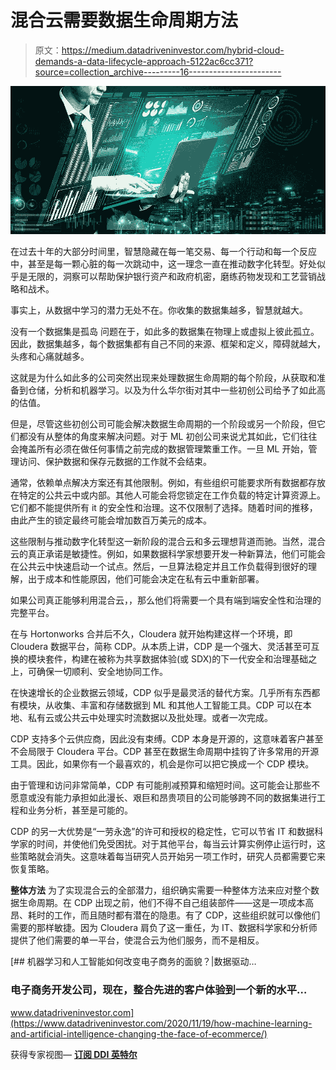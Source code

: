 # 混合云需要数据生命周期方法

> 原文：<https://medium.datadriveninvestor.com/hybrid-cloud-demands-a-data-lifecycle-approach-5122ac6cc371?source=collection_archive---------16----------------------->

![](img/9a5c822b462c9c811899ebbf7313faa6.png)

在过去十年的大部分时间里，智慧隐藏在每一笔交易、每一个行动和每一个反应中，甚至是每一颗心脏的每一次跳动中，这一理念一直在推动数字化转型。好处似乎是无限的，洞察可以帮助保护银行资产和政府机密，磨练药物发现和工艺营销战略和战术。

事实上，从数据中学习的潜力无处不在。你收集的数据集越多，智慧就越大。

没有一个数据集是孤岛
问题在于，如此多的数据集在物理上或虚拟上彼此孤立。因此，数据集越多，每个数据集都有自己不同的来源、框架和定义，障碍就越大，头疼和心痛就越多。

这就是为什么如此多的公司突然出现来处理数据生命周期的每个阶段，从获取和准备到仓储，分析和机器学习。以及为什么华尔街对其中一些初创公司给予了如此高的估值。

但是，尽管这些初创公司可能会解决数据生命周期的一个阶段或另一个阶段，但它们都没有从整体的角度来解决问题。对于 ML 初创公司来说尤其如此，它们往往会掩盖所有必须在做任何事情之前完成的数据管理繁重工作。一旦 ML 开始，管理访问、保护数据和保存元数据的工作就不会结束。

通常，依赖单点解决方案还有其他限制。例如，有些组织可能要求所有数据都存放在特定的公共云中或内部。其他人可能会将您锁定在工作负载的特定计算资源上。它们都不能提供所有 it 的安全性和治理。这不仅限制了选择。随着时间的推移，由此产生的锁定最终可能会增加数百万美元的成本。

这些限制与推动数字化转型这一新阶段的混合云和多云理想背道而驰。当然，混合云的真正承诺是敏捷性。例如，如果数据科学家想要开发一种新算法，他们可能会在公共云中快速启动一个试点。然后，一旦算法稳定并且工作负载得到很好的理解，出于成本和性能原因，他们可能会决定在私有云中重新部署。

如果公司真正能够利用混合云，，那么他们将需要一个具有端到端安全性和治理的完整平台。

在与 Hortonworks 合并后不久，Cloudera 就开始构建这样一个环境，即 Cloudera 数据平台，简称 CDP。从本质上讲，CDP 是一个强大、灵活甚至可互换的模块套件，构建在被称为共享数据体验(或 SDX)的下一代安全和治理基础之上，可确保一切顺利、安全地协同工作。

在快速增长的企业数据云领域，CDP 似乎是最灵活的替代方案。几乎所有东西都有模块，从收集、丰富和存储数据到 ML 和其他人工智能工具。CDP 可以在本地、私有云或公共云中处理实时流数据以及批处理。或者一次完成。

CDP 支持多个云供应商，因此没有束缚。CDP 本身是开源的，这意味着客户甚至不会局限于 Cloudera 平台。CDP 甚至在数据生命周期中挂钩了许多常用的开源工具。因此，如果你有一个最喜欢的，机会是你可以把它换成一个 CDP 模块。

由于管理和访问非常简单，CDP 有可能削减预算和缩短时间。这可能会让那些不愿意或没有能力承担如此漫长、艰巨和昂贵项目的公司能够跨不同的数据集进行工程和业务分析，甚至是可能的。

CDP 的另一大优势是“一劳永逸”的许可和授权的稳定性，它可以节省 IT 和数据科学家的时间，并使他们免受困扰。对于其他平台，每当云计算实例停止运行时，这些策略就会消失。这意味着每当研究人员开始另一项工作时，研究人员都需要它来恢复策略。

**整体方法** 为了实现混合云的全部潜力，组织确实需要一种整体方法来应对整个数据生命周期。在 CDP 出现之前，他们不得不自己组装部件——这是一项成本高昂、耗时的工作，而且随时都有潜在的隐患。有了 CDP，这些组织就可以像他们需要的那样敏捷。因为 Cloudera 肩负了这一重任，为 IT、数据科学家和分析师提供了他们需要的单一平台，使混合云为他们服务，而不是相反。

[](https://www.datadriveninvestor.com/2020/11/19/how-machine-learning-and-artificial-intelligence-changing-the-face-of-ecommerce/) [## 机器学习和人工智能如何改变电子商务的面貌？|数据驱动…

### 电子商务开发公司，现在，整合先进的客户体验到一个新的水平…

www.datadriveninvestor.com](https://www.datadriveninvestor.com/2020/11/19/how-machine-learning-and-artificial-intelligence-changing-the-face-of-ecommerce/) 

获得专家视图— [**订阅 DDI 英特尔**](https://datadriveninvestor.com/ddi-intel)